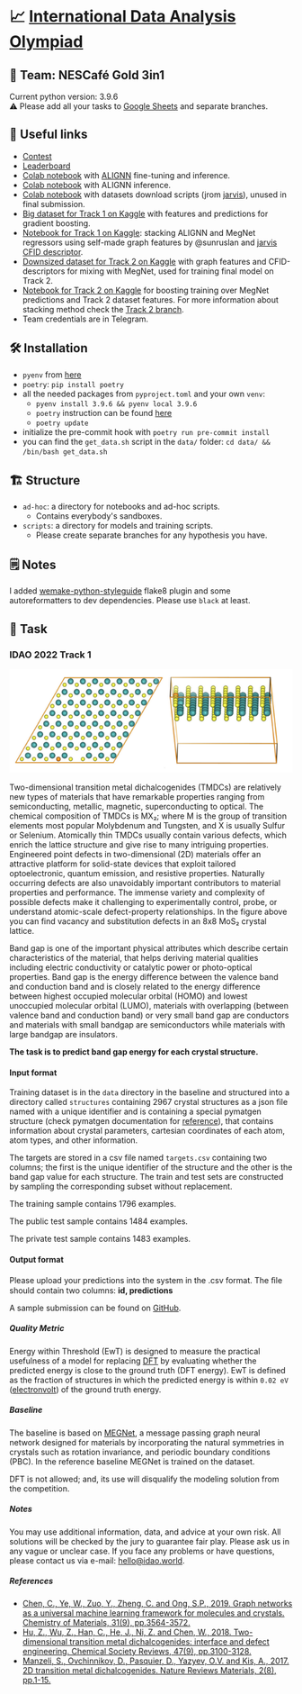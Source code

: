 # 📈 [International Data Analysis Olympiad](https://idao.world/)
## 👯 Team: NESCafé Gold 3in1

Current python version: 3.9.6\
⚠️ Please add all your tasks to [Google Sheets](https://docs.google.com/spreadsheets/d/1RAPW0PNO2wJscj2wjK-vw9kd-JrSj9u3ZZPUzFGEaw4/edit?usp=sharing) and separate branches.

## 🔗 Useful links
- [Contest](https://official.contest.yandex.ru/contest/34916/problems/)
- [Leaderboard](https://official.contest.yandex.ru/contest/34916/standings/)
- [Colab notebook](https://colab.research.google.com/drive/1NZhOvrt8FKLhnZgiQzNDuF2NApU2E0al?usp=sharing) with [ALIGNN](https://github.com/usnistgov/alignn) fine-tuning and inference.
- [Colab notebook](https://colab.research.google.com/drive/1dSpGZz-TYmOxv9xH2A65kMdPb1XtMEQp?usp=sharing) with ALIGNN inference.
- [Colab notebook](https://colab.research.google.com/drive/1V3cAuli1yd3ZCP7WJ77XBKBSofeodwQ_?usp=sharing) with datasets download scripts (jrom [jarvis](https://github.com/usnistgov/jarvis)), unused in final submission.
- [Big dataset for Track 1 on Kaggle](https://www.kaggle.com/yk4r22/idao-22) with features and predictions for gradient boosting.
- [Notebook for Track 1 on Kaggle](https://www.kaggle.com/yk4r22/idao-tries): stacking ALIGNN and MegNet regressors using self-made graph features by @sunruslan and [jarvis CFID descriptor](https://jarvis-materials-design.github.io/dbdocs/jarvisml/).
- [Downsized dataset for Track 2 on Kaggle](https://jarvis-materials-design.github.io/dbdocs/jarvisml/) with graph features and CFID-descriptors for mixing with MegNet, used for training final model on Track 2.
- [Notebook for Track 2 on Kaggle](https://www.kaggle.com/yk4r22/catboost-track2) for boosting training over MegNet predictions and Track 2 dataset features. For more information about stacking method check the [Track 2 branch](https://github.com/yk4r2/idao_22/tree/final/track2).
- Team credentials are in Telegram.

## 🛠 Installation
- `pyenv` from [here](https://github.com/pyenv/pyenv)
- `poetry`: ```pip install poetry```
- all the needed packages from `pyproject.toml` and your own `venv`:
	- ```pyenv install 3.9.6 && pyenv local 3.9.6```
	- `poetry` instruction can be found [here](https://blog.jayway.com/2019/12/28/pyenv-poetry-saviours-in-the-python-chaos/)
	- ```poetry update```
- initialize the pre-commit hook with ```poetry run pre-commit install```
- you can find the `get_data.sh` script in the `data/` folder: ```cd data/ && /bin/bash get_data.sh```


## 🏗 Structure
- `ad-hoc`: a directory for notebooks and ad-hoc scripts.
	- Contains everybody's sandboxes.
- `scripts`: a directory for models and training scripts.
	- Please create separate branches for any hypothesis you have.

## 🗒 Notes
I added [wemake-python-styleguide](https://wemake-python-stylegui.de/) flake8 plugin and some autoreformatters to dev dependencies. Please use `black` at least.

## 🥋 Task
### IDAO 2022 Track 1
![grid img](images/markdown-image.png)

Two-dimensional transition metal dichalcogenides (TMDCs) are relatively new types of materials that have remarkable properties ranging from semiconducting, metallic, magnetic, superconducting to optical. The chemical composition of TMDCs is MX₂; where M is the group of transition elements most popular Molybdenum and Tungsten, and X is usually Sulfur or Selenium. Atomically thin TMDCs usually contain various defects, which enrich the lattice structure and give rise to many intriguing properties. Engineered point defects in two-dimensional (2D) materials offer an attractive platform for solid-state devices that exploit tailored optoelectronic, quantum emission, and resistive properties. Naturally occurring defects are also unavoidably important contributors to material properties and performance. The immense variety and complexity of possible defects make it challenging to experimentally control, probe, or understand atomic-scale defect-property relationships. In the figure above you can find vacancy and substitution defects in an 8x8 MoS₂ crystal lattice.

Band gap is one of the important physical attributes which describe certain characteristics of the material, that helps deriving material qualities including electric conductivity or catalytic power or photo-optical properties. Band gap is the energy difference between the valence band and conduction band and is closely related to the energy difference between highest occupied molecular orbital (HOMO) and lowest unoccupied molecular orbital (LUMO), materials with overlapping (between valence band and conduction band) or very small band gap are conductors and materials with small bandgap are semiconductors while materials with large bandgap are insulators.

**The task is to predict band gap energy for each crystal structure.**

#### Input format

Training dataset is in the `data` directory in the baseline and structured into a directory called `structures` containing 2967 crystal structures as a json file named with a unique identifier and is containing a special pymatgen structure (check pymatgen documentation for [reference](https://pymatgen.org/index.html)), that contains information about crystal parameters, cartesian coordinates of each atom, atom types, and other information.

The targets are stored in a csv file named `targets.csv` containing two columns; the first is the unique identifier of the structure and the other is the band gap value for each structure. The train and test sets are constructed by sampling the corresponding subset without replacement.

The training sample contains 1796 examples.

The public test sample contains 1484 examples.

The private test sample contains 1483 examples.

#### Output format

Please upload your predictions into the system in the .csv format. The ﬁle should contain two columns: **id, predictions**

A sample submission can be found on [GitHub](https://github.com/HSE-LAMBDA/IDAO-2022).

##### Quality Metric

Energy within Threshold (EwT) is designed to measure the practical usefulness of a model for replacing [DFT](https://en.wikipedia.org/wiki/Density_functional_theory) by evaluating whether the predicted energy is close to the ground truth (DFT energy). EwT is defined as the fraction of structures in which the predicted energy is within `0.02 eV` ([electronvolt](https://en.wikipedia.org/wiki/Electronvolt)) of the ground truth energy.

##### Baseline

The baseline is based on [MEGNet](https://arxiv.org/pdf/1812.05055.pdf), a message passing graph neural network designed for materials by incorporating the natural symmetries in crystals such as rotation invariance, and periodic boundary conditions (PBC). In the reference baseline MEGNet is trained on the dataset.

DFT is not allowed; and, its use will disqualify the modeling solution from the competition.

##### Notes

You may use additional information, data, and advice at your own risk. All solutions will be checked by the jury to guarantee fair play. Please ask us in any vague or unclear case. If you face any problems or have questions, please contact us via e-mail: [hello@idao.world](mailto:hello@idao.world).

##### References

- [Chen, C., Ye, W., Zuo, Y., Zheng, C. and Ong, S.P., 2019. Graph networks as a universal machine learning framework for molecules and crystals. Chemistry of Materials, 31(9), pp.3564-3572.](https://arxiv.org/pdf/1812.05055.pdf)
- [Hu, Z., Wu, Z., Han, C., He, J., Ni, Z. and Chen, W., 2018. Two-dimensional transition metal dichalcogenides: interface and defect engineering. Chemical Society Reviews, 47(9), pp.3100-3128.](https://ir.nsfc.gov.cn//paperDownload/ZD5437990.pdf)
- [Manzeli, S., Ovchinnikov, D., Pasquier, D., Yazyev, O.V. and Kis, A., 2017. 2D transition metal dichalcogenides. Nature Reviews Materials, 2(8), pp.1-15.](https://www.nature.com/articles/natrevmats201733)
